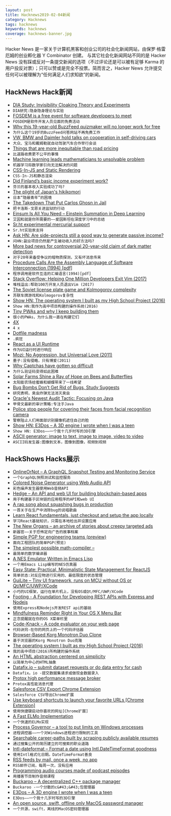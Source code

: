 ```yaml
---
layout: post
title: Hacknews2019-02-04新闻
category: Hacknews
tags: hacknews
keywords: hacknews
coverage: hacknews-banner.jpg
---
```


Hacker News 是一家关于计算机黑客和创业公司的社会化新闻网站，由保罗·格雷厄姆的创业孵化器 Y Combinator 创建。
与其它社会化新闻网站不同的是 Hacker News 没有踩或反对一条提交新闻的选项（不过评论还是可以被有足够 Karma 的用户投反对票）；只可以赞或是完全不投票。简而言之，Hacker News 允许提交任何可以被理解为“任何满足人们求知欲”的新闻。

## HackNews Hack新闻


- [DIA Study: Invisibility Cloaking Theory and Experiments](https://publicintelligence.net/dia-invisibility-cloaking/)
- `DIA研究:隐身隐身理论与实验`
- [FOSDEM is a free event for software developers to meet](https://fosdem.org/2019/)
- `FOSDEM是软件开发人员见面的免费活动`
- [Why this 19-year-old BuzzFeed quizmaker will no longer work for free](https://www.cbc.ca/radio/asithappens/as-it-happens-friday-edition-1.5002107/why-this-19-year-old-buzzfeed-quizmaker-will-no-longer-work-for-free-1.5002111)
- `为什么这个19岁的BuzzFeed问答网站不再免费工作`
- [VW, BMW and Daimler hold talks on cooperation in self-driving cars](https://www.handelsblatt.com/today/companies/autonomous-plans-vw-bmw-and-daimler-hold-talks-on-cooperation-in-self-driving-cars/23909322.html)
- `大众、宝马和戴姆勒就自动驾驶汽车合作举行会谈`
- [Things that are more inequitable than road pricing](http://cityobservatory.org/ten-things-more-inequitable-that-road-pricing/)
- `比道路收费更不公平的事情`
- [Machine learning leads mathematicians to unsolvable problem](https://www.nature.com/articles/d41586-019-00083-3)
- `机器学习将数学家引向无法解决的问题`
- [CSS-In-JS and Static Rendering](https://frontarm.com/james-k-nelson/css-in-js-static-rendering/)
- `CSS-In-JS和静态渲染`
- [Did Finland’s basic income experiment work?](https://www.bbc.com/news/av/world-europe-47092727/did-finland-s-basic-income-experiment-work)
- `芬兰的基本收入实验成功了吗?`
- [The plight of Japan&#39;s hikikomori](http://www.bbc.com/future/story/20190129-the-plight-of-japans-modern-hermits)
- `日本“隐蔽青年”的困境`
- [The Takedown That Put Carlos Ghosn in Jail](https://www.bloomberg.com/news/features/2019-01-31/inside-the-takedown-of-renault-nissan-chairman-carlos-ghosn)
- `把卡洛斯·戈恩关进监狱的行动`
- [Einsum Is All You Need – Einstein Summation in Deep Learning](https://rockt.github.io/2018/04/30/einsum)
- `艾因和就是你所需要的——爱因斯坦在深度学习中的总结`
- [Sr.ht experimental mercurial support](https://man.sr.ht/hg.sr.ht/)
- `Sr.ht实验汞支持`
- [Ask HN: Are side-projects still a good way to generate passive income?](item?id=19069320)
- `问HN:副业项目仍然是产生被动收入的好方法吗?`
- [More bad news for controversial 20-year-old claim of dark matter detection](https://arstechnica.com/science/2019/02/more-bad-news-for-controversial-20-year-old-claim-of-dark-matter-detection/)
- `对于20年来备受争议的暗物质探测，又有坏消息传来`
- [Procedure Calls Are the Assembly Language of Software Interconnection (1994) [pdf]](http://sunset.usc.edu/~neno/teaching/s99/FirstClassConn.pdf)
- `程序调用是软件互连的汇编语言(1994)[pdf]`
- [Stack Overflow: Helping One Million Developers Exit Vim (2017)](https://stackoverflow.blog/2017/05/23/stack-overflow-helping-one-million-developers-exit-vim/)
- `堆栈溢出:帮助100万开发人员退出Vim (2017)`
- [The Soviet license plate game and Kolmogorov complexity](https://www.johndcook.com/blog/2019/02/02/landau-kolmogorov/)
- `苏联车牌游戏和Kolmogorov复杂性`
- [Show HN: The operating system I built as my High School Project (2016)](https://github.com/aswinmohanme/ultronOS)
- `Show HN:我作为高中项目构建的操作系统(2016)`
- [Tiny PWAs and why I keep building them](https://justinribeiro.com/chronicle/2019/01/31/tiny-pwas-and-why-i-keep-building-them/)
- `很小的PWAs，为什么我一直在构建它们`
- [4X](https://en.wikipedia.org/wiki/4X)
- `4 x`
- [Dotfile madness](https://0x46.net/thoughts/2019/02/01/dotfile-madness/)
- `.疯狂`
- [React as a UI Runtime](https://overreacted.io/react-as-a-ui-runtime/)
- `作为UI运行时进行响应`
- [Mozi: No Aggression, but Universal Love (2011)](http://www.chinatoday.com.cn/ctenglish/se/txt/2011-08/04/content_381521.htm)
- `墨子:没有侵略，只有博爱(2011)`
- [Why Captchas have gotten so difficult](https://www.theverge.com/2019/2/1/18205610/google-captcha-ai-robot-human-difficult-artificial-intelligence)
- `为什么验证码变得如此困难`
- [Solar Farms Shine a Ray of Hope on Bees and Butterflies](https://www.scientificamerican.com/article/solar-farms-shine-a-ray-of-hope-on-bees-and-butterflies/)
- `太阳能农场给蜜蜂和蝴蝶带来了一线希望`
- [Bug Bombs Don’t Get Rid of Bugs, Study Suggests](http://www.sciencemag.org/news/2019/02/bug-bombs-don-t-get-rid-bugs-study-suggests)
- `研究表明，臭虫炸弹无法消灭臭虫`
- [Oracle&#39;s Newest Audit Tactic: Focusing on Java](https://www.forbes.com/sites/danwoods/2019/01/31/oracles-newest-audit-tactic-focusing-on-java/#fc0556854960)
- `甲骨文最新的审计策略:专注于Java`
- [Police stop people for covering their faces from facial recognition camera](https://www.independent.co.uk/news/uk/crime/facial-recognition-cameras-technology-london-trial-met-police-face-cover-man-fined-a8756936.html?amp&amp;__twitter_impression=true)
- `警察阻止人们用面部识别摄像机遮住自己的脸`
- [Show HN: E3Dos – A 3D engine I wrote when I was a teen](https://github.com/vlad-alexandru-ionescu/E3Dos)
- `Show HN: E3Dos——一个我十几岁时写的3D引擎`
- [ASCII generator: image to text, image to image, video to video](https://github.com/vietnguyen91/ASCII-generator)
- `ASCII码发生器:图像到文本，图像到图像，视频到视频`


## HackShows Hacks展示

- [ OnlineOrNot – A GraphQL Snapshot Testing and Monitoring Service](https://onlineornot.com)
- `一个GraphQL快照测试和监控服务`
- [ Colored Noise Generator using Web Audio API](https://schlachter.ca/spectradoze/)
- `彩色噪声发生器使用Web音频API`
- [ Hedge – An API and web UI for building blockchain-based apps](https://usehedge.com/)
- `用于构建基于区块链的应用程序的API和web UI`
- [ A rap song about squashing bugs in production](https://news.ycombinator.com/item?id=19047589)
- `一首关于在生产中消除bug的说唱歌曲`
- [ Learn React fundamentals, just checkout and setup the app locally](https://github.com/tyroprogrammer/learn-react-app)
- `学习React基础知识，只需在本地检出并设置应用`
- [ The New Organs – an archive of stories about creepy targeted ads](https://neworgans.net)
- `新器官——关于恐怖定向广告的故事档案`
- [ Simple PGP for engineering teams (preview)](https://www.fluidkeys.com/blog/preview-simple-pgp-for-engineering-teams/)
- `面向工程团队的简单PGP(预览)`
- [ The simplest possible math-compiler –](https://github.com/skx/math-compiler/)
- `最简单的数学编译器`
- [ A NES Emulator Written in Emacs Lisp](https://github.com/gongo/emacs-nes)
- `一个用Emacs Lisp编写的NES仿真器`
- [ Easy State: Practical, Minimalistic State Management for ReactJS](https://github.com/solkimicreb/react-easy-state)
- `简单状态:对反应物进行实用的、最低限度的状态管理`
- [ GuiLite – Tiny UI framework, runs on MCU without OS or Qt/MFC/UWP/XCode](https://github.com/idea4good/GuiLite)
- `小巧的UI框架，运行在单片机上，没有OS或Qt/MFC/UWP/XCode`
- [ Footing - A Foundation for Developing REST APIs with Express and Nodejs](https://github.com/arviteri/Footing)
- `使用Express和Nodejs开发REST api的基础`
- [ Mindfulness Reminder Right in Your OS X Menu Bar](https://mindfuldevmag.com/mindful-moments-reminder.html)
- `正念提醒就在你的OS X菜单栏里`
- [ Code-Knack – A code evaluator on your web page](https://github.com/lyricat/code-knack)
- `代码诀窍-在你的网页上的一个代码评估器`
- [ Browser-Based Korg Monotron Duo Clone](https://elas7.github.io/monotron/)
- `基于浏览器的Korg Monotron Duo克隆`
- [ The operating system I built as my High School Project (2016)](https://github.com/aswinmohanme/ultronOS)
- `我的高中项目(2016)所构建的操作系统`
- [ An HTML abstraction centered on simplicity](https://github.com/ntrupin/linescript)
- `以简单为中心的HTML抽象`
- [ Datafix.io – submit dataset requests or do data entry for cash](http://datafix.io)
- `Datafix。io -提交数据集请求或做现金数据录入`
- [ Protox high performance message broker](https://github.com/mitghi/protox)
- `Protox高性能消息代理`
- [ Salesforce CSV Export Chrome Extension](https://chrome.google.com/webstore/detail/salesforce-export-by-data/okocadbiphjjjmdeopakmbdambldcfeb)
- `Salesforce CSV导出Chrome扩展`
- [ Use keyboard shortcuts to launch your favorite URLs [Chrome Extension]](https://github.com/ShrinathRaje/rapid-links)
- `使用快捷键启动你喜欢的网址[Chrome扩展]`
- [ A Fast ELMo Implementation](https://github.com/cnt-dev/pytorch-fast-elmo)
- `一个快速的ELMo实现`
- [ Process Governor – a tool to put limits on Windows processes](https://github.com/lowleveldesign/process-governor)
- `进程调控器——一个对Windows进程进行限制的工具`
- [ Searchable career-paths built by scraping publicly available resumes](http://www.careercomposer.net)
- `通过搜集公开的简历建立的可搜索的职业道路`
- [ Intl-dateformat – Format a date using Intl.DateTimeFormat goodness](https://github.com/zapier/intl-dateformat)
- `使用Intl格式化日期。DateTimeFormat善良`
- [ RSS feeds by mail, once a week, no app](https://feedlivery.com/)
- `RSS邮件订阅，每周一次，没有应用`
- [ Programming audio courses made of podcast episodes](https://podhut.co/)
- `用播客节目制作音频课程`
- [ Buckaroo – A decentralized C&#43;&#43; package manager](https://github.com/LoopPerfect/buckaroo)
- `Buckaroo -一个分散的c&#43;&#43;包管理器`
- [ E3Dos – A 3D engine I wrote when I was a teen](https://github.com/vlad-alexandru-ionescu/E3Dos)
- `E3Dos——一个我十几岁时写的3D引擎`
- [ An open source, swift, offline only MacOS password manager](https://github.com/swlkr/allyourpasswords)
- `一个开源，swift，离线的MacOS密码管理器`


